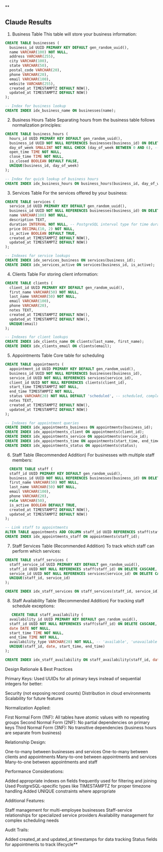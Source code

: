 <!DOCTYPE html>
<html lang="en">
<head>
    <meta charset="UTF-8">
    <title>Title</title>
</head>
<body>

</body>
</html>

**
## Claude Results
1. Business Table
This table will store your business information:
```sql
CREATE TABLE businesses (
  business_id UUID PRIMARY KEY DEFAULT gen_random_uuid(),
  name VARCHAR(100) NOT NULL,
  address VARCHAR(255),
  city VARCHAR(100),
  state VARCHAR(50),
  postal_code VARCHAR(20),
  phone VARCHAR(20),
  email VARCHAR(100),
  website VARCHAR(255),
  created_at TIMESTAMPTZ DEFAULT NOW(),
  updated_at TIMESTAMPTZ DEFAULT NOW()
);

-- Index for business lookup
CREATE INDEX idx_business_name ON businesses(name);
```
2. Business Hours Table
Separating hours from the business table follows normalization principles:
```sql
CREATE TABLE business_hours (
  hours_id UUID PRIMARY KEY DEFAULT gen_random_uuid(),
  business_id UUID NOT NULL REFERENCES businesses(business_id) ON DELETE CASCADE,
  day_of_week SMALLINT NOT NULL CHECK (day_of_week BETWEEN 0 AND 6), -- 0=Sunday, 6=Saturday
  open_time TIME NOT NULL,
  close_time TIME NOT NULL,
  is_closed BOOLEAN DEFAULT FALSE,
  UNIQUE(business_id, day_of_week)
);

-- Index for quick lookup of business hours
CREATE INDEX idx_business_hours ON business_hours(business_id, day_of_week);
```
3. Services Table
For the services offered by your business:
```sql
CREATE TABLE services (
  service_id UUID PRIMARY KEY DEFAULT gen_random_uuid(),
  business_id UUID NOT NULL REFERENCES businesses(business_id) ON DELETE CASCADE,
  name VARCHAR(100) NOT NULL,
  description TEXT,
  duration INTERVAL NOT NULL, -- PostgreSQL interval type for time duration
  price DECIMAL(10, 2) NOT NULL,
  is_active BOOLEAN DEFAULT TRUE,
  created_at TIMESTAMPTZ DEFAULT NOW(),
  updated_at TIMESTAMPTZ DEFAULT NOW()
);

-- Indexes for service lookups
CREATE INDEX idx_services_business ON services(business_id);
CREATE INDEX idx_services_active ON services(business_id, is_active);
```
4. Clients Table
For storing client information:
```sql
CREATE TABLE clients (
  client_id UUID PRIMARY KEY DEFAULT gen_random_uuid(),
  first_name VARCHAR(50) NOT NULL,
  last_name VARCHAR(50) NOT NULL,
  email VARCHAR(100),
  phone VARCHAR(20),
  notes TEXT,
  created_at TIMESTAMPTZ DEFAULT NOW(),
  updated_at TIMESTAMPTZ DEFAULT NOW(),
  UNIQUE(email)
);

-- Indexes for client lookups
CREATE INDEX idx_clients_name ON clients(last_name, first_name);
CREATE INDEX idx_clients_email ON clients(email);
```
5. Appointments Table
Core table for scheduling
```sql
CREATE TABLE appointments (
  appointment_id UUID PRIMARY KEY DEFAULT gen_random_uuid(),
  business_id UUID NOT NULL REFERENCES businesses(business_id),
  service_id UUID NOT NULL REFERENCES services(service_id),
  client_id UUID NOT NULL REFERENCES clients(client_id),
  start_time TIMESTAMPTZ NOT NULL,
  end_time TIMESTAMPTZ NOT NULL,
  status VARCHAR(20) NOT NULL DEFAULT 'scheduled', -- scheduled, completed, cancelled, no-show
  notes TEXT,
  created_at TIMESTAMPTZ DEFAULT NOW(),
  updated_at TIMESTAMPTZ DEFAULT NOW()
);

-- Indexes for appointment queries
CREATE INDEX idx_appointments_business ON appointments(business_id);
CREATE INDEX idx_appointments_client ON appointments(client_id);
CREATE INDEX idx_appointments_service ON appointments(service_id);
CREATE INDEX idx_appointments_time ON appointments(start_time, end_time);
CREATE INDEX idx_appointments_status ON appointments(status);
```
6. Staff Table (Recommended Addition)
For businesses with multiple staff members:
```sql
  CREATE TABLE staff (
  staff_id UUID PRIMARY KEY DEFAULT gen_random_uuid(),
  business_id UUID NOT NULL REFERENCES businesses(business_id) ON DELETE CASCADE,
  first_name VARCHAR(50) NOT NULL,
  last_name VARCHAR(50) NOT NULL,
  email VARCHAR(100),
  phone VARCHAR(20),
  role VARCHAR(50),
  is_active BOOLEAN DEFAULT TRUE,
  created_at TIMESTAMPTZ DEFAULT NOW(),
  updated_at TIMESTAMPTZ DEFAULT NOW()
);

-- Link staff to appointments
ALTER TABLE appointments ADD COLUMN staff_id UUID REFERENCES staff(staff_id);
CREATE INDEX idx_appointments_staff ON appointments(staff_id); 
```
7. Staff Services Table (Recommended Addition)
To track which staff can perform which services:
```sql
CREATE TABLE staff_services (
  staff_service_id UUID PRIMARY KEY DEFAULT gen_random_uuid(),
  staff_id UUID NOT NULL REFERENCES staff(staff_id) ON DELETE CASCADE,
  service_id UUID NOT NULL REFERENCES services(service_id) ON DELETE CASCADE,
  UNIQUE(staff_id, service_id)
);

CREATE INDEX idx_staff_services ON staff_services(staff_id, service_id);
```
8. Staff Availability Table (Recommended Addition)
For tracking staff schedule exceptions:
```sql
   CREATE TABLE staff_availability (
  availability_id UUID PRIMARY KEY DEFAULT gen_random_uuid(),
  staff_id UUID NOT NULL REFERENCES staff(staff_id) ON DELETE CASCADE,
  date DATE NOT NULL,
  start_time TIME NOT NULL,
  end_time TIME NOT NULL,
  availability_type VARCHAR(20) NOT NULL, -- 'available', 'unavailable'
  UNIQUE(staff_id, date, start_time, end_time)
);

CREATE INDEX idx_staff_availability ON staff_availability(staff_id, date);
```
Design Rationale & Best Practices

Primary Keys: Used UUIDs for all primary keys instead of sequential integers for better:

Security (not exposing record counts)
Distribution in cloud environments
Scalability for future features


Normalization Applied:

First Normal Form (1NF): All tables have atomic values with no repeating groups
Second Normal Form (2NF): No partial dependencies on primary keys
Third Normal Form (3NF): No transitive dependencies (business hours are separate from business)


Relationship Design:

One-to-many between businesses and services
One-to-many between clients and appointments
Many-to-one between appointments and services
Many-to-one between appointments and staff


Performance Considerations:

Added appropriate indexes on fields frequently used for filtering and joining
Used PostgreSQL-specific types like TIMESTAMPTZ for proper timezone handling
Added UNIQUE constraints where appropriate


Additional Features:

Staff management for multi-employee businesses
Staff-service relationships for specialized service providers
Availability management for complex scheduling needs


Audit Trails:

Added created_at and updated_at timestamps for data tracking
Status fields for appointments to track lifecycle**